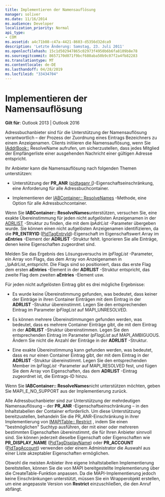```yaml
---
title: Implementieren der Namensauflösung
manager: soliver
ms.date: 11/16/2014
ms.audience: Developer
localization_priority: Normal
api_type:
- COM
ms.assetid: a4c71b08-c47a-4421-8603-d5356d32dca9
description: 'Letzte Änderung: Samstag, 23. Juli 2011'
ms.openlocfilehash: 15c1d502947865c02973f4950b6b6fa8109b8e78
ms.sourcegitcommit: 8657170d071f9bcf680aba50b9c07f2a4fb82283
ms.translationtype: MT
ms.contentlocale: de-DE
ms.lasthandoff: 04/28/2019
ms.locfileid: "33434704"
---
```

# <a name="implementing-name-resolution"></a>Implementieren der Namensauflösung

  
  
**Gilt für**: Outlook 2013 | Outlook 2016 
  
Adressbuchanbieter sind für die Unterstützung der Namensauflösung verantwortlich – der Prozess der Zuordnung eines Eintrags Bezeichners zu einem Anzeigenamen. Clients initiieren die Namensauflösung, wenn Sie [IAddrBook::](iaddrbook-resolvename.md) ResolveName aufrufen, um sicherzustellen, dass jedes Mitglied der Empfängerliste einer ausgehenden Nachricht einer gültigen Adresse entspricht. 
  
Ihr Anbieter kann die Namensauflösung nach folgenden Themen unterstützen:
  
- Unterstützung der **PR_ANR** ([pidtaganr (](pidtaganr-canonical-property.md))-Eigenschaftseinschränkung, eine Anforderung für alle Adressbuchcontainer.
    
- Implementieren der [IABContainer:: ResolveNames](iabcontainer-resolvenames.md) -Methode, eine Option für alle Adressbuchcontainer. 
    
Wenn Sie **IABContainer:: ResolveNames**unterstützen, versuchen Sie, eine exakte Übereinstimmung für jeden nicht aufgelösten Anzeigenamen in der [ADRLIST](adrlist.md) -Struktur zu finden, die mit dem _lpAdrList_ -Parameter übergeben wurde. Sie können einen nicht aufgelösten Anzeigenamen identifizieren, da die **PR_ENTRYID** ([PidTagEntryId](pidtagentryid-canonical-property.md))-Eigenschaft im Eigenschaftswert Array im **aEntries** -Element der **ADRLIST** -Struktur fehlt. Ignorieren Sie alle Einträge, denen keine Eigenschaften zugeordnet sind. 
  
Melden Sie das Ergebnis des Lösungsversuchs im _lpFlagList_ -Parameter, ein Array von Flags, das dem Array von Anzeigenamen in _lpAdrList_entspricht. Die Flags sind so positioniert, dass das erste Flag dem ersten **aEntries** -Element in der **ADRLIST** -Struktur entspricht, das zweite Flag dem zweiten **aEntries** -Element usw. 
  
Für jeden nicht aufgelösten Eintrag gibt es drei mögliche Ergebnisse:
  
- Es wurde keine Übereinstimmung gefunden, was bedeutet, dass keiner der Einträge in ihren Container Einträgen mit dem Eintrag in der **ADRLIST** -Struktur übereinstimmt. Legen Sie den entsprechenden Eintrag im Parameter _lpFlagList_ auf MAPI_UNRESOLVED. 
    
- Es können mehrere Übereinstimmungen gefunden werden, was bedeutet, dass es mehrere Container Einträge gibt, die mit dem Eintrag in der **ADRLIST** -Struktur übereinstimmen. Legen Sie den entsprechenden Eintrag im Parameter _lpFlagList_ auf MAPI_AMBIGUOUS. Ändern Sie nicht die Anzahl der Einträge in der **ADRLIST** -Struktur. 
    
- Eine exakte Übereinstimmung kann gefunden werden, was bedeutet, dass es nur einen Container Eintrag gibt, der mit dem Eintrag in der **ADRLIST** -Struktur übereinstimmt. Legen Sie den entsprechenden Member im _lpFlagList_ -Parameter auf MAPI_RESOLVED fest, und fügen Sie dem Array von Eigenschaften, das dem **ADRLIST** -Eintrag zugeordnet ist, die Eintrags-ID hinzu. 
    
Wenn Sie **IABContainer:: ResolveNames**nicht unterstützen möchten, geben Sie MAPI_E_NO_SUPPORT aus der Implementierung zurück.
  
Alle Adressbuchanbieter sind zur Unterstützung der mehrdeutigen Namensauflösung – der **PR_ANR** -Eigenschaftseinschränkung – in den Inhaltstabellen der Container erforderlich. Um diese Unterstützung bereitzustellen, behandeln Sie die PR_ANR-Einschränkung in ihrer Implementierung von [IMAPITable:: Restrict](imapitable-restrict.md) , indem Sie einen "bestmöglichen" Suchtyp ausführen, der mit einer oder mehreren bestimmten Eigenschaften übereinstimmt, die für Ihren Anbieter sinnvoll sind. Sie können jederzeit dieselbe Eigenschaft oder Eigenschaften wie **PR_DISPLAY_NAME** ([PidTagDisplayName](pidtagdisplayname-canonical-property.md)) oder **PR_ACCOUNT** ([PidTagAccount](pidtagaccount-canonical-property.md)) verwenden oder einem Administrator die Auswahl aus einer Liste akzeptabler Eigenschaften ermöglichen. 
  
Obwohl die meisten Anbieter ihre eigene Inhaltstabellen Implementierung bereitstellen, können Sie die von MAPI bereitgestellte Implementierung [](createtable.md) über die CreateTable-Funktion anpassen. Da die MAPI-Implementierung jedoch keine Einschränkungen unterstützt, müssen Sie ein Wrapperobjekt erstellen, um eine angepasste Version von **Restrict** einzuschließen, die den Anruf abfängt. 
  

